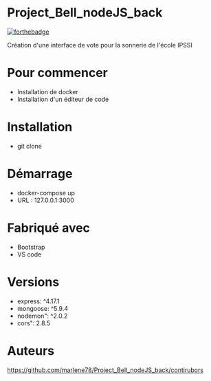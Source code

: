 # Project_Bell_nodeJS_back
[![forthebadge](https://forthebadge.com/images/badges/built-with-love.svg)](https://forthebadge.com)

Création d'une interface de vote pour la sonnerie de l'école IPSSI

# Pour commencer 
- Installation de docker
- Installation d'un éditeur de code 


# Installation
- git clone 

# Démarrage
- docker-compose up 
- URL : 127.0.0.1:3000

# Fabriqué avec 
- Bootstrap
- VS code 

# Versions
- express: ^4.17.1
- mongoose: ^5.9.4
- nodemon": ^2.0.2
- cors": 2.8.5

# Auteurs
https://github.com/marlene78/Project_Bell_nodeJS_back/contirubors

